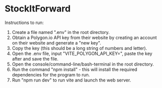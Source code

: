 # StockItForward

Instructions to run:

1. Create a file named ".env" in the root directory.
2. Obtain a Polygon.io API key from their website by creating an account on their website and generate a "new key".
3. Copy the key (this should be a long string of numbers and letter).
4. Open the .env file, input "VITE_POLYGON_API_KEY=", paste the key after and save the file.
5. Open the console/command-line/bash-terminal in the root directory.
6. Run the command "npm install" - this will install the required dependencies for the program to run.
7. Run "npm run dev" to run vite and launch the web server.
